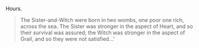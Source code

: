Hours. 

> The Sister-and-Witch were born in two wombs, one poor one rich, across the sea. The Sister was stronger in the aspect of Heart, and so their survival was assured; the Witch was stronger in the aspect of Grail, and so they were not satisfied...'